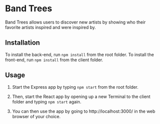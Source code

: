 # Band Trees

Band Trees allows users to discover new artists by showing who their favorite artists inspired and were inspired by.

## Installation

To install the back-end, run `npm install` from the root folder. To install the front-end, run `npm install` from the client folder.

## Usage

1. Start the Express app by typing `npm start` from the root folder.

2. Then, start the React app by opening up a new Terminal to the client folder and typing `npm start` again.

3. You can then use the app by going to http://localhost:3000/ in the web browser of your choice.
